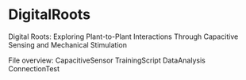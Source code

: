 # DigitalRoots
Digital Roots: Exploring Plant-to-Plant Interactions Through Capacitive Sensing and Mechanical Stimulation

File overview:
CapacitiveSensor
TrainingScript
DataAnalysis
ConnectionTest

#